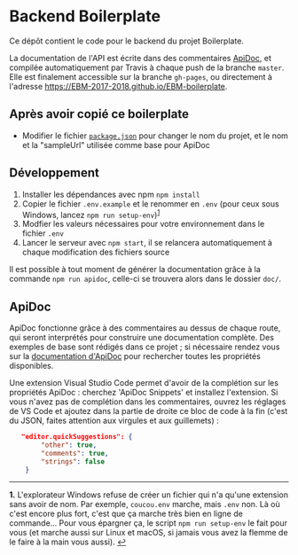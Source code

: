 Backend Boilerplate
===================

Ce dépôt contient le code pour le backend du projet Boilerplate.

La documentation de l'API est écrite dans des commentaires [ApiDoc](http://apidocjs.com/), et compilée automatiquement par Travis à chaque push de la branche `master`. Elle est finalement accessible sur la branche `gh-pages`, ou directement à l'adresse https://EBM-2017-2018.github.io/EBM-boilerplate.

## Après avoir copié ce boilerplate

- Modifier le fichier [`package.json`](package.json) pour changer le nom du projet, et le nom et la "sampleUrl" utilisée comme base pour ApiDoc

## Développement

1. Installer les dépendances avec npm `npm install`
2. Copier le fichier `.env.example` et le renommer en `.env` (pour ceux sous Windows, lancez `npm run setup-env`)<sup id="a1">[1](#f1)</sup>
3. Modfier les valeurs nécessaires pour votre environnement dans le fichier `.env`
4. Lancer le serveur avec `npm start`, il se relancera automatiquement à chaque modification des fichiers source

Il est possible à tout moment de générer la documentation grâce à la commande `npm run apidoc`, celle-ci se trouvera alors dans le dossier `doc/`.

## ApiDoc

ApiDoc fonctionne grâce à des commentaires au dessus de chaque route, qui seront interprétés pour construire une documentation complète. Des exemples de base sont rédigés dans ce projet ; si nécessaire rendez vous sur la [documentation d'ApiDoc](http://apidocjs.com/) pour rechercher toutes les propriétés disponibles.

Une extension Visual Studio Code permet d'avoir de la complétion sur les propriétés ApiDoc : cherchez 'ApiDoc Snippets' et installez l'extension. Si vous n'avez pas de complétion dans les commentaires, ouvrez les réglages de VS Code et ajoutez dans la partie de droite ce bloc de code à la fin (c'est du JSON, faites attention aux virgules et aux guillemets) :
```json
   "editor.quickSuggestions": {
        "other": true,
        "comments": true,
        "strings": false
    }
```

--------

<b id="f1">1.</b> L'explorateur Windows refuse de créer un fichier qui n'a qu'une extension sans avoir de nom. Par exemple, `coucou.env` marche, mais `.env` non. Là où c'est encore plus fort, c'est que ça marche très bien en ligne de commande... Pour vous épargner ça, le script `npm run setup-env` le fait pour vous (et marche aussi sur Linux et macOS, si jamais vous avez la flemme de le faire à la main vous aussi). [↩](#a1)
